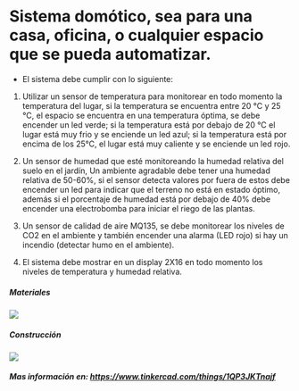 # Sistema domótico, sea para una casa, oficina, o cualquier espacio que se pueda automatizar.

- El sistema debe cumplir con lo siguiente:

1. Utilizar un sensor de temperatura para monitorear en todo momento la temperatura del lugar, si la temperatura se encuentra entre 20 °C y 25 °C, el espacio se encuentra en una temperatura óptima, se debe encender un led verde; si la temperatura está por debajo de 20 °C el lugar está muy frio y se enciende un led azul; si la temperatura está por encima de los 25°C, el lugar está muy caliente y se enciende un led rojo.

2. Un sensor de humedad que esté monitoreando la humedad relativa del suelo en el jardín, Un ambiente agradable debe tener una humedad relativa de 50-60%, si el sensor detecta valores por fuera de estos debe encender un led para indicar que el terreno no está en estado óptimo, además si el porcentaje de humedad está por debajo de 40% debe encender una electrobomba para iniciar el riego de las plantas.

3. Un sensor de calidad de aire MQ135, se debe monitorear los niveles de CO2 en el ambiente y también encender una alarma (LED rojo) si hay un incendio (detectar humo en el ambiente).

4.  El sistema debe mostrar en un display 2X16 en todo momento los niveles de temperatura y humedad relativa.



##### Materiales
![](https://i.ibb.co/JtPtC5P/Componentes.jpg)
##### Construcción
![](https://i.ibb.co/59bXVjs/Captura-de-pantalla-2021-11-28-141752.jpg)

##### Mas información en: https://www.tinkercad.com/things/1QP3JKTnajf
